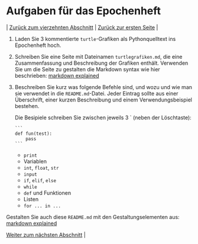 # Aufgaben für das Epochenheft

| [Zurück zum vierzehnten Abschnitt](14Forschleifen.md) | [Zurück zur ersten Seite](README.md) |

1. Laden Sie 3 kommentierte `turtle`-Grafiken als Pythonquelltext ins Epochenheft hoch.
2. Schreiben Sie eine Seite mit Dateinamen `turtlegrafiken.md`, die eine Zusammenfassung und Beschreibung der Grafiken enthält. Verwenden Sie um die Seite zu gestalten die Markdown syntax wie hier beschrieben: [markdown explained](https://docs.gitlab.com/ce/user/markdown.html)
3. Beschreiben Sie kurz was folgende Befehle sind, und wozu und wie man sie verwendet in die `README.md`-Datei. Jeder Eintrag sollte aus einer Überschrift, einer kurzen Beschreibung und einem Verwendungsbeispiel bestehen.

   Die Besipiele schreiben Sie zwischen jeweils 3 \` (neben der Löschtaste):
   
       ```
       def fun(test):
           pass
       ```
    
   * `print`
   * Variablen
   * `int`, `float`, `str`
   * `input`
   * `if`, `elif`, `else`
   * `while`
   * `def` und Funktionen
   * Listen
   * `for ... in ...`

Gestalten Sie auch diese `README.md` mit den Gestaltungselementen aus: [markdown explained](https://docs.gitlab.com/ce/user/markdown.html)

[Weiter zum nächsten Abschnitt](15AufgabenEpochenheft.md) |
